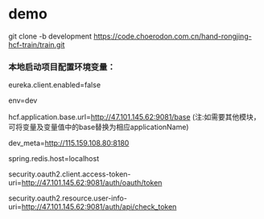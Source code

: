 # demo




git clone -b development https://code.choerodon.com.cn/hand-rongjing-hcf-train/train.git








### 本地启动项目配置环境变量：
eureka.client.enabled=false

env=dev

hcf.application.base.url=http://47.101.145.62:9081/base (注:如需要其他模块，可将变量及变量值中的base替换为相应applicationName)

dev_meta=http://115.159.108.80:8180

spring.redis.host=localhost

security.oauth2.client.access-token-uri=http://47.101.145.62:9081/auth/oauth/token

security.oauth2.resource.user-info-uri=http://47.101.145.62:9081/auth/api/check_token
